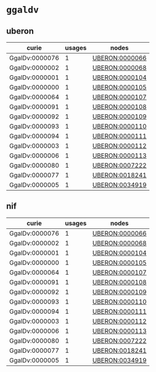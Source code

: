 # `ggaldv`

## uberon

| curie          |   usages | nodes                                                           |
|----------------|----------|-----------------------------------------------------------------|
| GgalDv:0000076 |        1 | [UBERON:0000066](http://purl.obolibrary.org/obo/UBERON_0000066) |
| GgalDv:0000002 |        1 | [UBERON:0000068](http://purl.obolibrary.org/obo/UBERON_0000068) |
| GgalDv:0000001 |        1 | [UBERON:0000104](http://purl.obolibrary.org/obo/UBERON_0000104) |
| GgalDv:0000000 |        1 | [UBERON:0000105](http://purl.obolibrary.org/obo/UBERON_0000105) |
| GgalDv:0000064 |        1 | [UBERON:0000107](http://purl.obolibrary.org/obo/UBERON_0000107) |
| GgalDv:0000091 |        1 | [UBERON:0000108](http://purl.obolibrary.org/obo/UBERON_0000108) |
| GgalDv:0000092 |        1 | [UBERON:0000109](http://purl.obolibrary.org/obo/UBERON_0000109) |
| GgalDv:0000093 |        1 | [UBERON:0000110](http://purl.obolibrary.org/obo/UBERON_0000110) |
| GgalDv:0000094 |        1 | [UBERON:0000111](http://purl.obolibrary.org/obo/UBERON_0000111) |
| GgalDv:0000003 |        1 | [UBERON:0000112](http://purl.obolibrary.org/obo/UBERON_0000112) |
| GgalDv:0000006 |        1 | [UBERON:0000113](http://purl.obolibrary.org/obo/UBERON_0000113) |
| GgalDv:0000080 |        1 | [UBERON:0007222](http://purl.obolibrary.org/obo/UBERON_0007222) |
| GgalDv:0000077 |        1 | [UBERON:0018241](http://purl.obolibrary.org/obo/UBERON_0018241) |
| GgalDv:0000005 |        1 | [UBERON:0034919](http://purl.obolibrary.org/obo/UBERON_0034919) |

## nif

| curie          |   usages | nodes                                                           |
|----------------|----------|-----------------------------------------------------------------|
| GgalDv:0000076 |        1 | [UBERON:0000066](http://purl.obolibrary.org/obo/UBERON_0000066) |
| GgalDv:0000002 |        1 | [UBERON:0000068](http://purl.obolibrary.org/obo/UBERON_0000068) |
| GgalDv:0000001 |        1 | [UBERON:0000104](http://purl.obolibrary.org/obo/UBERON_0000104) |
| GgalDv:0000000 |        1 | [UBERON:0000105](http://purl.obolibrary.org/obo/UBERON_0000105) |
| GgalDv:0000064 |        1 | [UBERON:0000107](http://purl.obolibrary.org/obo/UBERON_0000107) |
| GgalDv:0000091 |        1 | [UBERON:0000108](http://purl.obolibrary.org/obo/UBERON_0000108) |
| GgalDv:0000092 |        1 | [UBERON:0000109](http://purl.obolibrary.org/obo/UBERON_0000109) |
| GgalDv:0000093 |        1 | [UBERON:0000110](http://purl.obolibrary.org/obo/UBERON_0000110) |
| GgalDv:0000094 |        1 | [UBERON:0000111](http://purl.obolibrary.org/obo/UBERON_0000111) |
| GgalDv:0000003 |        1 | [UBERON:0000112](http://purl.obolibrary.org/obo/UBERON_0000112) |
| GgalDv:0000006 |        1 | [UBERON:0000113](http://purl.obolibrary.org/obo/UBERON_0000113) |
| GgalDv:0000080 |        1 | [UBERON:0007222](http://purl.obolibrary.org/obo/UBERON_0007222) |
| GgalDv:0000077 |        1 | [UBERON:0018241](http://purl.obolibrary.org/obo/UBERON_0018241) |
| GgalDv:0000005 |        1 | [UBERON:0034919](http://purl.obolibrary.org/obo/UBERON_0034919) |

